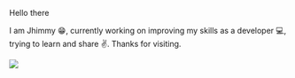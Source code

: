 
Hello there

I am Jhimmy 😁, currently working on improving my skills as a developer 💻, trying to learn and share ✌️.
Thanks for visiting.

![](https://komarev.com/ghpvc/?username=JHIMMY&style=flat-square&label=My+Visitors&color=07da63)

<!--
**JHIMMY/JHIMMY** is a ✨ _special_ ✨ repository because its `README.md` (this file) appears on your GitHub profile.

Here are some ideas to get you started:

- 🔭 I’m currently working on ...
- 🌱 I’m currently learning ...
- 👯 I’m looking to collaborate on ...
- 🤔 I’m looking for help with ...
- 💬 Ask me about ...
- 📫 How to reach me: ...
- 😄 Pronouns: ...
- ⚡ Fun fact: ...
-->

